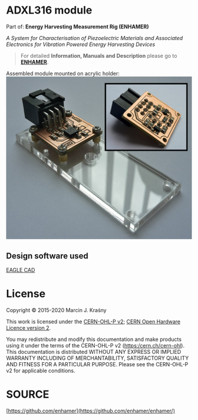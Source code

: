 <!---
#**============================================================================
#**
#**                    Accelerometer ADXL316 MODULE
#**                  THIS REPOSITORY IS PART OF THE ENHAMER
#**
#** TITLE:           ADXL-316 PCB (Circuit, Hardware)
#**
#** AUTHOR:          Marcin J. Kraśny
#**
#**					 Advanced Biological Imaging Laboratory
#**                  School of Physics
#**                  College of Science and Engineering
#**                  National University of Ireland, Galway
#**
#** SOURCE URL       https://github.com/enhamer/enhamer
#** COPYRIGHT        © 2015-2020 M.J.Kraśny
#** LICENSE          CERN-OHL-P v2
#** CREDITS          NEMESIS - Novel Energy Materials, Engineering Science 
#**                  and Integrated Systems
#**                  Department of Mechanical Engineering
#**					 University of Bath, UK
#**
#**============================================================================
#**============================================================================
-->

# ADXL316 module
Part of:
**Energy Harvesting Measurement Rig (ENHAMER)**

*A System for Characterisation of Piezoelectric Materials and Associated Electronics for Vibration Powered Energy Harvesting Devices*

>For detailed **Information, Manuals and Description** please go to [**ENHAMER**](https://github.com/enhamer/enhamer/).

Assembled module mounted on acrylic holder:
![ADXL316 module](_img/ADXL316-module-acrylic_holder.png)


## Design software used
[EAGLE CAD](https://www.autodesk.com/products/eagle/overview)


# License
Copyright © 2015-2020 Marcin J. Kraśny

This work is licensed under the [CERN-OHL-P v2](LICENSE/cern_ohl_p_v2.txt); 
[CERN Open Hardware Licence version 2](https://cern.ch/cern-ohl).

You may redistribute and modify this documentation and make products
using it under the terms of the CERN-OHL-P v2 (<https:/cern.ch/cern-ohl>).
This documentation is distributed WITHOUT ANY EXPRESS OR IMPLIED WARRANTY INCLUDING OF MERCHANTABILITY, SATISFACTORY QUALITY AND FITNESS FOR A PARTICULAR PURPOSE. 
Please see the CERN-OHL-P v2 for applicable conditions.


# SOURCE
[https://github.com/enhamer](https://github.com/enhamer/enhamer/)
